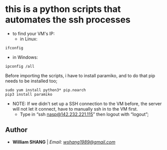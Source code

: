 # this is a python scripts that automates the ssh processes
* to find your VM's IP:
  * in Linux:
```
ifconfig
```
  * in Windows:
```
ipconfig /all
```
Before importing the scripts, i have to install paramiko, and to do that pip needs to be installed too;
```
sudo yum install python3* pip.noarch
pip3 install paramiko
```

* NOTE: If we didn't set up a SSH connection to the VM before, the server will not let it connect, have to manually ssh in to the VM first.
  * Type in “ssh nasp@142.232.221.115” then logout with “logout”;
## Author
* **William SHANG** | *Email: wshang1989@gmail.com*
